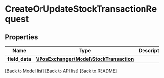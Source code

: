 # CreateOrUpdateStockTransactionRequest

## Properties
Name | Type | Description | Notes
------------ | ------------- | ------------- | -------------
**field_data** | [**\iPosExchanger\Model\StockTransaction**](StockTransaction.md) |  | [optional] 

[[Back to Model list]](../README.md#documentation-for-models) [[Back to API list]](../README.md#documentation-for-api-endpoints) [[Back to README]](../README.md)


